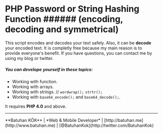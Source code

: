 # PHP Password or String Hashing Function ###### (encoding, decoding and symmetrical)
This script encodes and decodes your text safely. Also, it can be **decode** your encoded text. It is completly free because my main reason is to provide everyone's benefit. If you have questions, you can contact me by using my blog or twitter.

##### You can develope yourself in these topics:
- Working with function.
- Working with arrays.
- Working with strings. // ` wordwrap(); ` ` strtr(); `
- Working with ` base64_encode(); ` and ` base64_decode(); `.

It requires **PHP 4.0** and above.

<hr />
**Batuhan KÖK**
| *Web & Mobile Developer*
| [http://batuhan.me](http://www.batuhan.me)
| [@BatuhanKok](http://twitter.com/BatuhanKok)

